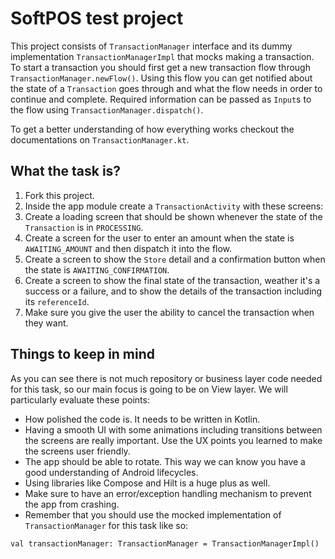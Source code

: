 # SoftPOS test project
This project consists of `TransactionManager` interface and its dummy implementation `TransactionManagerImpl`
that mocks making a transaction.
To start a transaction you should first get a new transaction flow through `TransactionManager.newFlow()`.
Using this flow you can get notified about the state of a `Transaction` goes through and what the flow needs in
order to continue and complete. Required information can be passed as `Input`s to the flow using `TransactionManager.dispatch()`.

To get a better understanding of how everything works checkout the documentations on `TransactionManager.kt`.

## What the task is?
1. Fork this project.
2. Inside the app module create a `TransactionActivity` with these screens:
3. Create a loading screen that should be shown whenever the state of the `Transaction` is in `PROCESSING`.
4. Create a screen for the user to enter an amount when the state is `AWAITING_AMOUNT` and then dispatch it into the flow.
5. Create a screen to show the `Store` detail and a confirmation button when the state is `AWAITING_CONFIRMATION`.
6. Create a screen to show the final state of the transaction, weather it's a success or a failure, and to show the details of the transaction including its `referenceId`.
7. Make sure you give the user the ability to cancel the transaction when they want.

## Things to keep in mind
As you can see there is not much repository or business layer code needed for this task, so our main focus
is going to be on View layer. We will particularly evaluate these points:
- How polished the code is. It needs to be written in Kotlin.
- Having a smooth UI with some animations including transitions between the screens are really important. Use the UX points you learned to make the screens user friendly.
- The app should be able to rotate. This way we can know you have a good understanding of Android lifecycles.
- Using libraries like Compose and Hilt is a huge plus as well.
- Make sure to have an error/exception handling mechanism to prevent the app from crashing.
- Remember that you should use the mocked implementation of `TransactionManager` for this task like so:
```
val transactionManager: TransactionManager = TransactionManagerImpl()
```
